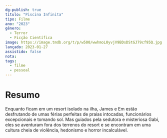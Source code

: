 ```yaml
---
dg-publish: true
titulo: "Piscina Infinita"
tipo: Filme
ano: "2023"
gênero:
  - Terror
  - Ficção Científica
image: https://image.tmdb.org/t/p/w500/wwhmoL0yvjV9BDsDStGJ79cf95Q.jpg
lançado: 2023-01-27
assistido: false
nota:
tags:
  - filme
  - pessoal
---
```

# Resumo
Enquanto ficam em um resort isolado na ilha, James e Em estão desfrutando de umas férias perfeitas de praias intocadas, funcionários excepcionais e tomando sol. Mas guiados pela sedutora e misteriosa Gabi, eles se aventuram fora dos terrenos do resort e se encontram em uma cultura cheia de violência, hedonismo e horror incalculável.
